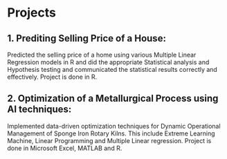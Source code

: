 # Projects
## 1. Prediting Selling Price of a House: 
Predicted the selling price of a home using various Multiple Linear Regression models in R and did the appropriate Statistical analysis and Hypothesis testing and communicated the statistical results correctly and effectively. Project is done in R.  
## 2. Optimization of a Metallurgical Process using AI techniques: 
Implemented data-driven optimization techniques for Dynamic Operational Management of Sponge Iron Rotary Kilns. This include Extreme Learning Machine, Linear Programming and Multiple Linear regression. Project is done in Microsoft Excel, MATLAB and R.
